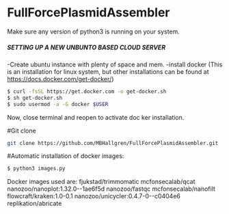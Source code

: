 # FullForcePlasmidAssembler
Make sure any version of python3 is running on your system.
##### SETTING UP A NEW UNBUNTO BASED CLOUD SERVER #############
-Create ubuntu instance with plenty of space and mem.
-install docker (This is an installation for linux system, but other installations can be found at https://docs.docker.com/get-docker/)
```bash
$ curl -fsSL https://get.docker.com -o get-docker.sh
$ sh get-docker.sh
$ sudo usermod -a -G docker $USER
```
Now, close terminal and reopen to activate doc ker installation.

#Git clone
```bash
git clone https://github.com/MBHallgren/FullForcePlasmidAssembler.git
```

#Automatic installation of docker images:
```bash
$ python3 images.py
```

Docker images used are:
fjukstad/trimmomatic
mcfonsecalab/qcat
nanozoo/nanoplot:1.32.0--1ae6f5d
nanozoo/fastqc
mcfonsecalab/nanofilt
flowcraft/kraken:1.0-0.1
nanozoo/unicycler:0.4.7-0--c0404e6
replikation/abricate

